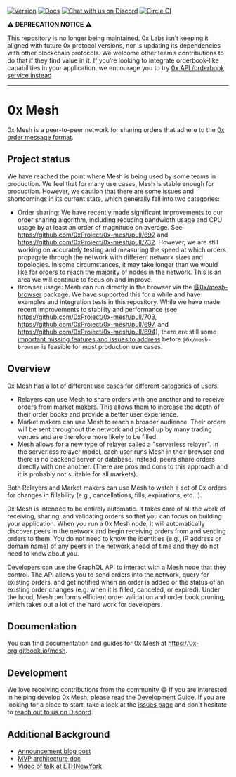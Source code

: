 [![Version](https://img.shields.io/badge/version-11.2.0-orange.svg)](https://github.com/0xProject/0x-mesh/releases)
[![Docs](https://img.shields.io/badge/docs-website-yellow.svg)](https://0x-org.gitbook.io/mesh)
[![Chat with us on Discord](https://img.shields.io/badge/chat-Discord-blueViolet.svg)](https://discord.gg/HF7fHwk)
[![Circle CI](https://img.shields.io/circleci/project/0xProject/0x-mesh/master.svg)](https://circleci.com/gh/0xProject/0x-mesh/tree/master)

⚠️ **DEPRECATION NOTICE** ⚠️

This repository is no longer being maintained. 0x Labs isn’t keeping it aligned with future 0x protocol versions, nor is updating its dependencies with other blockchain protocols. We welcome other team’s contributions to do that if they find value in it. 
If you’re looking to integrate orderbook-like capabilities in your application, we encourage you to try [0x API /orderbook service instead](http://0x.org/docs/api)

---

# 0x Mesh

0x Mesh is a peer-to-peer network for sharing orders that adhere to the
[0x order message format](https://0x.org/docs/guides/v3-specification#orders).

## Project status

We have reached the point where Mesh is being used by some teams in production. We feel that for many use cases, Mesh is stable enough for production. However, we caution that there are some issues and shortcomings in its current state, which generally fall into two categories:

-   Order sharing: We have recently made significant improvements to our order sharing algorithm, including reducing bandwidth usage and CPU usage by at least an order of magnitude on average. See https://github.com/0xProject/0x-mesh/pull/692 and https://github.com/0xProject/0x-mesh/pull/732. However, we are still working on accurately testing and measuring the speed at which orders propagate through the network with different network sizes and topologies. In some circumstances, it may take longer than we would like for orders to reach the majority of nodes in the network. This is an area we will continue to focus on and improve.
-   Browser usage: Mesh can run directly in the browser via the [@0x/mesh-browser](https://www.npmjs.com/package/@0x/mesh-browser) package. We have supported this for a while and have examples and integration tests in this repository. While we have made recent improvements to stability and performance (see https://github.com/0xProject/0x-mesh/pull/703, https://github.com/0xProject/0x-mesh/pull/697, and https://github.com/0xProject/0x-mesh/pull/694), there are still some [important missing features and issues to address](https://github.com/0xProject/0x-mesh/issues?q=is%3Aopen+is%3Aissue+label%3Abrowser) before `@0x/mesh-browser` is feasible for most production use cases.

## Overview

0x Mesh has a lot of different use cases for different categories of users:

-   Relayers can use Mesh to share orders with one another and to receive orders
    from market makers. This allows them to increase the depth of their order
    books and provide a better user experience.
-   Market makers can use Mesh to reach a broader audience. Their orders will be
    sent throughout the network and picked up by many trading venues and are therefore more likely to be filled.
-   Mesh allows for a new type of relayer called a "serverless relayer". In the
    serverless relayer model, each user runs Mesh in their browser and there is
    no backend server or database. Instead, peers share orders directly with one
    another. (There are pros and cons to this approach and it is probably not
    suitable for all markets).

Both Relayers and Market makers can use Mesh to watch a set of 0x orders for changes in fillability (e.g., cancellations, fills, expirations, etc...).

0x Mesh is intended to be entirely automatic. It takes care of all the work of
receiving, sharing, and validating orders so that you can focus on building your
application. When you run a 0x Mesh node, it will automatically discover peers
in the network and begin receiving orders from and sending orders to them. You
do not need to know the identities (e.g., IP address or domain name) of any
peers in the network ahead of time and they do not need to know about you.

Developers can use the GraphQL API to interact with a Mesh node that they
control. The API allows you to send orders into the network, query for existing
orders, and get notified when an order is added or the status of an existing
order changes (e.g. when it is filled, canceled, or expired). Under the hood,
Mesh performs efficient order validation and order book pruning, which takes out
a lot of the hard work for developers.

## Documentation

You can find documentation and guides for 0x Mesh at
https://0x-org.gitbook.io/mesh.

## Development

We love receiving contributions from the community :smile: If you are interested
in helping develop 0x Mesh, please read the
[Development Guide](https://github.com/0xProject/0x-mesh/blob/master/CONTRIBUTING.md).
If you are looking for a place to start, take a look at the
[issues page](https://github.com/0xProject/0x-mesh/issues) and don't hesitate to
[reach out to us on Discord](https://discord.gg/HF7fHwk).

## Additional Background

-   [Announcement blog post](https://blog.0xproject.com/0x-roadmap-2019-part-3-networked-liquidity-0x-mesh-9a24026202b3)
-   [MVP architecture doc](https://drive.google.com/file/d/1dAVTEND7e1sISO9VZSOou0DN-igoUi9z/view)
-   [Video of talk at ETHNewYork](https://youtu.be/YUqe4fKBA2k?t=723)
